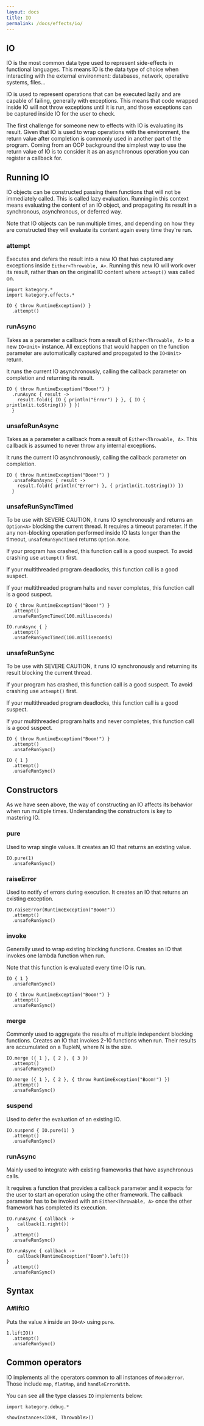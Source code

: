 ```yaml
---
layout: docs
title: IO
permalink: /docs/effects/io/
---
```


## IO

IO is the most common data type used to represent side-effects in functional languages.
This means IO is the data type of choice when interacting with the external environment: databases, network, operative systems, files...

IO is used to represent operations that can be executed lazily and are capable of failing, generally with exceptions.
This means that code wrapped inside IO will not throw exceptions until it is run, and those exceptions can be captured inside IO for the user to check.

The first challenge for someone new to effects with IO is evaluating its result. Given that IO is used to wrap operations with the environment, 
the return value after completion is commonly used in another part of the program.
Coming from an OOP background the simplest way to use the return value of IO is to consider it as an asynchronous operation you can register a callback for.

## Running IO

IO objects can be constructed passing them functions that will not be immediately called. This is called lazy evaluation.
Running in this context means evaluating the content of an IO object, and propagating its result in a synchronous, asynchronous, or deferred way.

Note that IO objects can be run multiple times, and depending on how they are constructed they will evaluate its content again every time they're run.

### attempt

Executes and defers the result into a new IO that has captured any exceptions inside `Either<Throwable, A>`.
Running this new IO will work over its result, rather than on the original IO content where `attempt()` was called on.

```kotlin:ank
import kategory.*
import kategory.effects.*

IO { throw RuntimeException() }
  .attempt()
```

### runAsync

Takes as a parameter a callback from a result of `Either<Throwable, A>` to a new `IO<Unit>` instance.
All exceptions that would happen on the function parameter are automatically captured and propagated to the `IO<Unit>` return.

It runs the current IO asynchronously, calling the callback parameter on completion and returning its result.

```kotlin:ank
IO { throw RuntimeException("Boom!") }
  .runAsync { result ->
    result.fold({ IO { println("Error") } }, { IO { println(it.toString()) } })
  }
```

### unsafeRunAsync

Takes as a parameter a callback from a result of `Either<Throwable, A>`.
This callback is assumed to never throw any internal exceptions.

It runs the current IO asynchronously, calling the callback parameter on completion.

```kotlin:ank
IO { throw RuntimeException("Boom!") }
  .unsafeRunAsync { result ->
    result.fold({ println("Error") }, { println(it.toString()) })
  }
```

### unsafeRunSyncTimed

To be use with SEVERE CAUTION, it runs IO synchronously and returns an `Option<A>` blocking the current thread. It requires a timeout parameter.
If the any non-blocking operation performed inside IO lasts longer than the timeout, `unsafeRunSyncTimed` returns `Option.None`.

If your program has crashed, this function call is a good suspect. To avoid crashing use `attempt()` first.

If your multithreaded program deadlocks, this function call is a good suspect.

If your multithreaded program halts and never completes, this function call is a good suspect.

```kotlin:ank
IO { throw RuntimeException("Boom!") }
  .attempt()
  .unsafeRunSyncTimed(100.milliseconds)
```

```kotlin:ank
IO.runAsync { }
  .attempt()
  .unsafeRunSyncTimed(100.milliseconds)
```

### unsafeRunSync

To be use with SEVERE CAUTION, it runs IO synchronously and returning its result blocking the current thread.

If your program has crashed, this function call is a good suspect. To avoid crashing use `attempt()` first.

If your multithreaded program deadlocks, this function call is a good suspect.

If your multithreaded program halts and never completes, this function call is a good suspect.

```kotlin:ank
IO { throw RuntimeException("Boom!") }
  .attempt()
  .unsafeRunSync()
```

```kotlin:ank
IO { 1 }
  .attempt()
  .unsafeRunSync()
```

## Constructors

As we have seen above, the way of constructing an IO affects its behavior when run multiple times.
Understanding the constructors is key to mastering IO.

### pure

Used to wrap single values. It creates an IO that returns an existing value.

```kotlin:ank
IO.pure(1)
  .unsafeRunSync()
```

### raiseError

Used to notify of errors during execution. It creates an IO that returns an existing exception.

```kotlin:ank
IO.raiseError(RuntimeException("Boom!"))
  .attempt()
  .unsafeRunSync()
```

### invoke

Generally used to wrap existing blocking functions. Creates an IO that invokes one lambda function when run.

Note that this function is evaluated every time IO is run.

```kotlin:ank
IO { 1 }
  .unsafeRunSync()
```

```kotlin:ank
IO { throw RuntimeException("Boom!") }
  .attempt()
  .unsafeRunSync()
```

### merge

Commonly used to aggregate the results of multiple independent blocking functions. Creates an IO that invokes 2-10 functions when run. Their results are accumulated on a TupleN, where N is the size.

```kotlin:ank
IO.merge ({ 1 }, { 2 }, { 3 })
  .attempt()
  .unsafeRunSync()
```

```kotlin:ank
IO.merge ({ 1 }, { 2 }, { throw RuntimeException("Boom!") })
  .attempt()
  .unsafeRunSync()
```

### suspend

Used to defer the evaluation of an existing IO.

```kotlin:ank
IO.suspend { IO.pure(1) }
  .attempt()
  .unsafeRunSync()
```

### runAsync

Mainly used to integrate with existing frameworks that have asynchronous calls.

It requires a function that provides a callback parameter and it expects for the user to start an operation using the other framework.
The callback parameter has to be invoked with an `Either<Throwable, A>` once the other framework has completed its execution.

```kotlin:ank
IO.runAsync { callback ->
    callback(1.right())
}
  .attempt()
  .unsafeRunSync()
```

```kotlin:ank
IO.runAsync { callback ->
    callback(RuntimeException("Boom").left())
}
  .attempt()
  .unsafeRunSync()
```

## Syntax

### A#liftIO

Puts the value `A` inside an `IO<A>` using `pure`.

```kotlin:ank
1.liftIO()
  .attempt()
  .unsafeRunSync()
```

## Common operators

IO implements all the operators common to all instances of `MonadError`. Those include `map`, `flatMap`, and `handleErrorWith`.

You can see all the type classes `IO` implements below:

```kotlin:ank
import kategory.debug.*

showInstances<IOHK, Throwable>()
```
